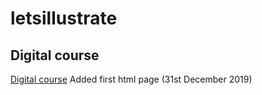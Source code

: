 # letsillustrate

## Digital course
[Digital course](https://emmacorbett.github.io/letsillustrate/index.html) Added first html page (31st December 2019)
